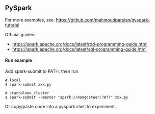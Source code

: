 ## PySpark

For more examples, see: https://github.com/mahmoudparsian/pyspark-tutorial

Official guides:
- https://spark.apache.org/docs/latest/rdd-programming-guide.html
- https://spark.apache.org/docs/latest/sql-programming-guide.html

#### Run example

Add spark-submit to PATH, then run

```
# local
$ spark-submit xxx.py

# standalone cluster
$ spark-submit --master "spark://mangosteen:7077" xxx.py
```

Or copy/paste code into a pyspark shell to experiment.
